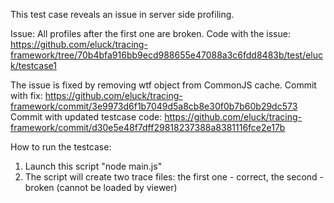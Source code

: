 This test case reveals an issue in server side profiling.

Issue: All profiles after the first one are broken. 
Code with the issue: https://github.com/eluck/tracing-framework/tree/70b4bfa916bb9ecd988655e47088a3c6fdd8483b/test/eluck/testcase1 

The issue is fixed by removing wtf object from CommonJS cache.
Commit with fix: https://github.com/eluck/tracing-framework/commit/3e9973d6f1b7049d5a8cb8e30f0b7b60b29dc573
Commit with updated testcase code: https://github.com/eluck/tracing-framework/commit/d30e5e48f7dff29818237388a8381116fce2e17b

How to run the testcase:
  1. Launch this script "node main.js"
  2. The script will create two trace files: the first one - correct, the second - broken (cannot be loaded by viewer)
